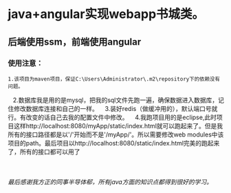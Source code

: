 # java+angular实现webapp书城类。
后端使用ssm，前端使用angular
--------------------
### 使用注意：
    1.该项目为maven项目，保证C:\Users\Administrator\.m2\repository下的依赖没有问题。
    2.数据库我是用的是mysql，把我的sql文件先跑一遍，确保数据进入数据库，记住修改数据库连接和自己的一样。
    3.装好redis（做缓冲用的），默认端口号就行。有改变的话自己去我的配置文件中修改。
    4.我跑项目用的是eclipse,此时项目这样http://localhost:8080/myApp/static/index.html就可以跑起来了。但是我所有的接口路径都是以'/'开始而不是'/myApp/'。所以需要修改web modules中该项目的path。最后项目以http://localhost:8080/static/index.html完美的跑起来了，所有的接口都可以用了
    
    
    
    
###### 最后感谢我方正的同事半导体郗，所有java方面的知识点都得到很好的学习。
